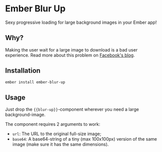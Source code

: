 # Ember Blur Up

Sexy progressive loading for large background images in your Ember app!

## Why?
Making the user wait for a large image to download is a bad user experience. Read more about this problem on [Facebook's blog](https://code.facebook.com/posts/991252547593574/the-technology-behind-preview-photos).

## Installation

```bash
ember install ember-blur-up
```

## Usage

Just drop the `{{blur-up}}`-component wherever you need a large background-image.

The component requires 2 arguments to work:
* `url`: The URL to the original full-size image;
* `base64`: A base64-string of a tiny (max 100x100px) version of the same image (make sure it has the same dimensions).
